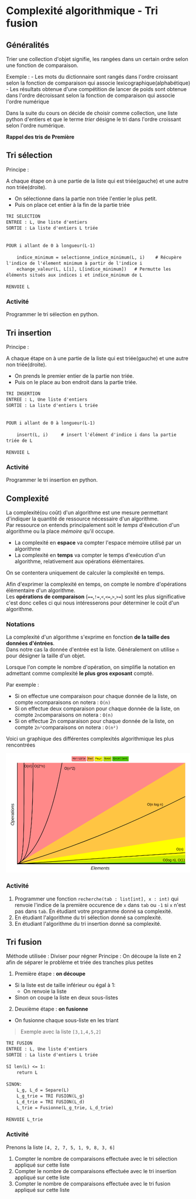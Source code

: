 # Complexité algorithmique - Tri fusion

## Généralités  
Trier une collection d'objet signifie, les rangées dans un certain ordre selon une fonction de comparaison. 

Exemple :
    - Les mots du dictionnaire sont rangés dans l'ordre croissant selon la fonction de comparaison qui associe lexicographique(alphabétique)
    - Les résultats obtenue d'une compétition de lancer de poids sont obtenue dans l'ordre décroissant selon la fonction de comparaison qui associe l'ordre numérique 

Dans la suite du cours on décide de choisir comme collection, une liste python d'entiers et que le terme _trier_ désigne le tri dans l'ordre croissant selon l'ordre numérique. 

__Rappel des tris de Première__


## Tri sélection  
Principe :  

A chaque étape on à une partie de la liste qui est triée(gauche) et une autre non triée(droite).

- On sélectionne dans la partie non triée l'entier le plus petit. 
- Puis on place cet entier à la fin de la partie triée


```Pseudo
TRI SELECTION 
ENTREE : L, Une liste d'entiers
SORTIE : La liste d'entiers L triée 


POUR i allant de 0 à longueur(L-1)
    
    indice_minimum = selectionne_indice_minimum(L, i)    # Récupère l'indice de l'élement minimum à partir de l'indice i  
    echange_valeur(L, L[i], L[indice_minimum])   # Permutte les éléments situés aux indices i et indice_minimum de L

RENVOIE L 

```

### Activité 
Programmer le tri sélection en python. 


## Tri insertion  

Principe :  

A chaque étape on à une partie de la liste qui est triée(gauche) et une autre non triée(droite).

- On prends le premier entier de la partie non triée. 
- Puis on le place au bon endroit dans la partie triée.


```Pseudo
TRI INSERTION 
ENTREE : L, Une liste d'entiers
SORTIE : La liste d'entiers L triée 


POUR i allant de 0 à longueur(L-1)
    
    insert(L, i)     # insert l'élément d'indice i dans la partie triée de L

RENVOIE L 

```
### Activité 
Programmer le tri insertion en python. 




## Complexité 

La complexité(ou coût) d'un algorithme est une mesure permettant d'indiquer la quantité de ressource nécessaire d'un algorithme.  
Par ressource on entends principalement soit le _temps_ d'éxécution d'un algorithme ou la place _mémoire_ qu'il occupe. 

- La complexité en __espace__ va compter l'espace mémoire utilisé par un algorithme
- La complexité en __temps__ va compter le temps d'exécution d'un algorithme, relativement aux opérations élémentaires. 

On se contentera uniquement de calculer la complexité en temps.   

Afin d'exprimer la complexité en temps, on compte le nombre d'opérations élémentaire d'un algorithme.    
Les __opérations de comparaison__ (`==`,`!=`,`<`,`<=`,`>`,`>=`) sont les plus significative c'est donc celles ci qui nous intéresserons pour déterminer le coût d'un algorithme.   

### Notations   
La complexité d'un algorithme s'exprime en fonction __de la taille des données d'éntrées__.   
Dans notre cas la donnée d'entrée est la liste. Généralement on utilise `n` pour désigner la taille d'un objet.  

Lorsque l'on compte le nombre d'opération, on simplifie la notation en admettant comme complexité __le plus gros exposant__ compté.  

Par exemple :  
- Si on effectue une comparaison pour chaque donnée de la liste, on compte `n`comparaisons on notera : `O(n)`   
- Si on effectue deux comparaison pour chaque donnée de la liste, on compte `2n`comparaisons on notera : `O(n)`   
- Si on effectue 2n comparaison pour chaque donnée de la liste, on compte `2n²`comparaisons on notera : `O(n²)`   


Voici un graphique des différentes complexités algorithmique les plus rencontrées 

![](img/graphique_complexite.png) 




### Activité   
1. Programmer une fonction `recherche(tab : list[int], x : int)` qui renvoie l'indice de la première occurence de `x` dans `tab` ou  `-1` si `x` n'est pas dans `tab`. En étudiant votre programme donné sa complexité.
2. En étudiant l'algorithme du tri sélection donné sa complexité.
3. En étudiant l'algorithme du tri insertion donné sa complexité.



## Tri fusion  

Méthode utilisée : Diviser pour régner
Principe : On découpe la liste en 2 afin de séparer le problème et triée des tranches plus petites

1. Première étape : __on découpe__
- Si la liste est de taille inférieur ou égal à 1:
    - On renvoie la liste
- Sinon on coupe la liste en deux sous-listes

2. Deuxième étape : __on fusionne__
- On fusionne chaque sous-liste en les triant 






> Exemple avec la liste `[3,1,4,5,2]` 


```Pseudo
TRI FUSION 
ENTREE : L, Une liste d'entiers
SORTIE : La liste d'entiers L triée 

SI len(L) <= 1:
    return L

SINON:
    L_g, L_d = Separe(L)
    L_g_trie = TRI FUSION(L_g)
    L_d_trie = TRI FUSION(L_d)
    L_trie = Fusionne(L_g_trie, L_d_trie)
    
RENVOIE L_trie

```




### Activité   
Prenons la liste `[4, 2, 7, 5, 1, 9, 8, 3, 6]`
1. Compter le nombre de comparaisons effectuée avec le tri sélection appliqué sur cette liste
2. Compter le nombre de comparaisons effectuée avec le tri insertion appliqué sur cette liste
3. Compter le nombre de comparaisons effectuée avec le tri fusion appliqué sur cette liste
